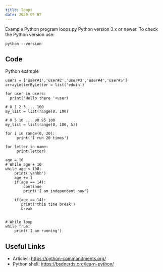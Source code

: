```yaml
---
title: loops
date: 2020-05-07
---
```

Example Python program loops.py
Python version 3.x or newer.
To check the Python version use:

    python --version


## Code

Python example

    users = ['user#1','user#2','user#3','user#4','user#5']
    arrayLetterByLetter = list('edwin')
    
    for user in users:
      print('Hello there '+user)
    
    # 0 1 2 3 ... 100  
    my_list = list(range(0, 100)
            
    # 0 5 10 ... 90 95 100
    my_list = list(range(0, 100, 5))
                   
    for i in range(0, 20):
         print('I run 20 times')
                   
    for letter in name:
         print(letter)
    
    age = 10
    # While age + 10
    while age < 100:
       	print('yahhh')
        age += 1
        if(age == 14):
            continue
            print('I am independent now')
                   
        if(age == 14):
           print('this time break') 
           break
                   
                   
    # While loop
    while True:
        print('I am running')
                   
                   

## Useful Links

- Articles: https://python-commandments.org/
- Python shell: https://bsdnerds.org/learn-python/
